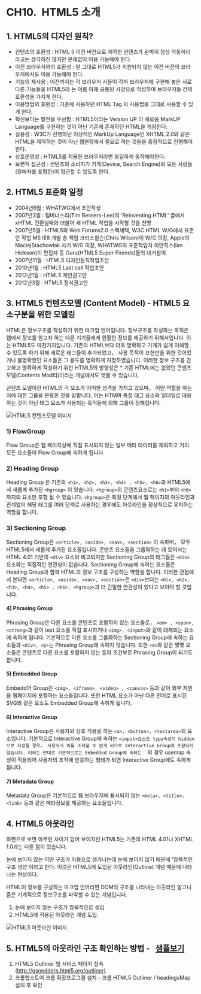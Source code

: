 # CH10.  HTML5 소개

##   

## 1. HTML5의 디자인 원칙?

- 컨텐츠의 호환성 : HTML 5 이전 버전으로 제작한 컨텐츠가 완벽히 정상 작동하리라고는 생각하진 않지만 문제없이 이용 가능해야 한다.
- 이전 브라우저와의 호환성 : 말 그대로 HTML5가 지원되지 않는 이전 버전의 브라우저에서도 이용 가능해야 한다.
- 기능의 재사용 : 이전까지는 각 브라우저 사들이 각자 브라우저에 구현해 놓은 서로 다른 기능들을 HTML5라 는 이름 아래 공통된 사양으로 작성하여 브라우저들 간의 호환성을 가지게 한다.
- 이용방법의 호환성 : 기존에 사용하던 HTML Tag 의 사용법을 그대로 사용할 수 있게 한다.
- 혁신보다는 발전을 우선함 : HTML5이라는 Version UP 이 새로움 MarkUP Language를 구현하는 것이 아닌 기존에 존재하던 HTML을 개량한다.
- 실용성 : W3C가 진행하던 이상적인 MarkUp Language인 XHTML 2.0와 같은 HTML을 제작하는 것이 아닌 웹현장에서 필요로 하는 것들을 중점적으로 진행해야한다.
- 상호운영성 : HTML5를 적용한 브라우저라면 동일하게 동작해야한다.
- 보편적 접근성 : 컨텐츠의 소비자가 기계(Device, Search Engine)와 모든 사람들(장애자를 포함한)이 접근할 수 있도록 한다.

  

## 2. HTML5 표준화 일정

- 2004년6월 : WHATWG에서 초안작성
- 2007년3월 : 팀버너스리(Tim Berners-Lee)의 ‘Reinventing HTML’ 글에서 xHTML 전환실패와 더불어 새 HTML 작업을 시작할 것을 천명
- 2007년5월 : HTML5와 Web Forums2.0 스펙채택, W3C HTML W/G에서 표준안 작업 MS IE8 개발 총 책임 크리스윌슨(Chris Wilson)이 W/G 의장, Apple의 MaciejStachowiak 차기 W/G 의장, WHATWG의 표준작업자 이안힉스(Ian Hickson)이 편집자 등 Guru(HTML5 Super Firends)들의 대거참여
- 2007년11월 : HTML5 디자인원칙작업초안
- 2010년1월 : HTML5 Last call 작업초안
- 2012년1월 : HTML5 제안권고안
- 2012년3월 : HTML5 정식권고안

  

## 3. HTML5 컨텐츠모델 (Content Model) - HTML5 요소구분을 위한 모델링

HTML은 정보구조를 작성하기 위한 마크업 언어입니다. 정보구조를 작성하는 목적은 웹에서 정보를 얻고자 하는 다른 기기들에게 원활한 정보를 제공하기 위해서입니다. 이는 HTML5도 마찬가지입니다. 기존의 HTML보다 더욱 명확하고 기계가 쉽게 이해할 수 있도록 하기 위해 새로운 태그들이 추가되었고， 사용 목적이 표현만을 위한 것이었거나 불명확했던 요소들은 그 용도를 명확하게 지정하였습니다. 이러한 정보 구조를 견고하고 명확하게 작성하기 위한 HTML5의 방향성은 \* 기존 HTML에는 없었던 콘벤츠 모델(Contents Mod티)이라는 개념에서도 엿볼 수 있습니다.

콘텐츠 모델이란 HTML의 각 요소가 어떠한 성격을 가지고 있으며， 어떤 역할을 하는지에 대한 그룹을 분류한 것을 말합니다. 이는 HTM며 특정 태그 요소와 일대일로 대응하는 것이 아닌 태그 요소가 사용되는 목적들에 의해 그룹이 정해집니다.

  

  

![HTML5 컨텐츠모델 이미지](http://wdschools.co.kr/gate/classroom/chapter1-html5/images/tag-img6.jpg)

  

  

### 1) FlowGroup

Flow Group은 웹 페이지상에 직접 표시되지 않는 일부 메타 데이터를 제외하고 거의 모든 요소들이 Flow Group에 속하게 됩니다.

  

### 2) Heading Group

Heading Group 은 기존의 `<h1>, <h2>, <h3>, <h4> , <h5>, <h6>`과 HTML5에서 새롭게 추가된 `<hgroup>` 이 있습니다. `<hgroup>`의 콘텐츠요소로는 `<h1>`부터 `<h6>`까지의 요소만 포함 될 수 있습니다. `<hgroup>`은 특정 단계에서 웹 페이지의 아웃라인과 관계없이 헤딩 태그를 여러 단계로 사용하는 경우에도 아웃라인을 정상적으로 유지하는 역할을 합니다.

  

### 3) Sectioning Group

Sectioning Group은 `<article>, <aside>, <nav>, <section>` 이 속하며， 모두 HTML5에서 새롭게 추가된 요소들입니다. 콘댄츠 요소들을 그룹화하는 데 있어서는 HTML 4.01 기반의 `<div>` 요소와 비교되지만 Sectioning Group의 태그들은 `<div>` 요소와는 직접적인 연관성이 없습니다. Sectioning Group에 속하는 요소들은 Heading Group과 함께 HTML의 정보 구조를 구성하는 역할을 합니다. 이러한 관점에서 본다면 `<article>, <aside>, <nav>, <section>`은 `<div>`보다는 `<hl>, <h2>, <h3>, <h4>, <h5> , <h6>, <hgroup>`과 더 긴밀한 연관성이 있다고 보아야 할 것입니다.

  

#### 4) Phrasing Group

Phrasing Group은 다른 요소를 콘텐츠로 포함하지 않는 요소들로， `<em> , <span>,<strong>`과 같이 text 요소를 직접 표시하거나 `<img>, <input>`와 같이 대체되는 요소에 속하게 됩니다. 기본적으로 다른 요소를 그룹화하는 Sectioning Group에 속하는 요소들과 `<div>, <p>`는 Phrasing Group에 속하지 않습니다. 또한 `<a>`와 같은 몇몇 요소들은 콘텐츠로 다른 요소를 포함하지 않는 등의 조건부로 Phrasing Group이 되기도 합니다.

  

#### 5) Embedded Group

Embedd어 Group은 `<img>, <iframe>, <video> , <canvas>` 등과 같이 외부 자원을 웹페이지에 포함하는 요소들입니다. 또한 HTML 요소가 아닌 다른 언어로 표시된 SVG와 같은 요소도 Embedded Group에 속하게 됩니다.

  

#### 6) Interactive Group

Interactive Group은 사용자와 상호 작용을 하는 `<a>, <button>, <textarea>`의 요소입니다. 기본적으로 Interactive Group에 속하는 `<input>요소도 type속성이 hidden으로 지정될 경우， 사용자가 이를 조작할 수 없게 되므로 Interactive Group에 포함되지 않습니다. 이와는 반대로 기본적으로는 Embedded Group에 속하는 `<img>` 의 경우 usemap 속성이 적용되어 사용자의 조작에 반응하는 형태가 되면 Interactive Group에도 속하게 됩니다.

  

#### 7) Metadata Group

Metadata Group은 기본적으로 웹 브라우저에 표시되지 않는 `<meta>, <title>， <link>` 등과 같은 메타정보를 제공하는 요소들입니다.

  

  

## 4. HTML5 아웃라인

  

화면으로 보면 아무런 차이가 없어 보이지만 HTML5는 기존의 HTML 4.01나 XHTML 1.0과는 다른 점이 있습니다. 

눈에 보이지 않는 어떤 구조가 자동으로 생겨나는데 눈에 보이지 않기 때문에 '암묵적인 구조 생성'이라고 한다. 이것은 HTML5에 도입된 아웃라인(Outline) 개념 때문에 나타나는 현상이다. 

HTML이 정보를 구성하는 마크업 언어라면 DOM의 구조를 나타내는 아웃라인 알고니즘은 기계적으로 정보구조를 파악할 수 있는 개념입니다.

  

1. 눈에 보이지 않는 구조가 암묵적으로 생김
2. HTML5에 적용된 아웃라인 개념 도입.

  

![HTML5 아웃라인 이미지](http://wdschools.co.kr/gate/classroom/chapter1-html5/images/tag-img7.jpg)

  

  

## 5. HTML5의 아웃라인 구조 확인하는 방법 \-   [샘플보기](http://wdschools.co.kr/gate/classroom/chapter1-html5/page/sample/html5-test1.html)

  

1. HTML5 Outliner 웹 서비스 페이지 접속 ([http://gsnedders.html5.org/outliner)](http://gsnedders.html5.org/outliner\))
2. 크롬앱스토어 크롬 확장프로그램 설치 - 크롬 HTML5 Outliner / headingsMap 설치 후 확인